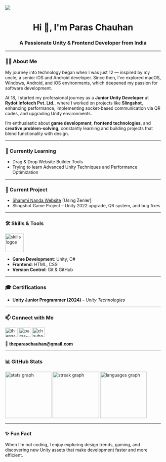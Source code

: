 <div>
  <img style="100%" src="https://capsule-render.vercel.app/api?type=blur&height=100&section=header&reversal=false&fontSize=112&fontColor=FFFFFF&fontAlign=136&fontAlignY=50&stroke=-&animation=fadeIn&descSize=20&descAlign=10000&descAlignY=1111&textBg=false&color=random"  />
</div>

<h1 align="center">Hi 👋, I'm Paras Chauhan</h1>
<h3 align="center">A Passionate Unity & Frontend Developer from India</h3>

---

### 👨‍💻 About Me

My journey into technology began when I was just 12 — inspired by my uncle, a senior iOS and Android developer. Since then, I’ve explored macOS, Windows, Android, and iOS environments, which deepened my passion for software development.  

At 18, I started my professional journey as a **Junior Unity Developer** at **Rydot Infotech Pvt. Ltd.**, where I worked on projects like **Slingshot**, enhancing performance, implementing socket-based communication via QR codes, and upgrading Unity environments.  

I’m enthusiastic about **game development**, **frontend technologies**, and **creative problem-solving**, constantly learning and building projects that blend functionality with design.

---

### 🌱 Currently Learning
- Drag & Drop Website Builder Tools  
- Trying to learn Advanced Unity Techniques and Performance Optimization  

---

### 🔭 Current Project
- [Shammi Nanda Website](https://www.shamminanda.com/)  [Using Zenler]
- Slingshot Game Project – Unity 2022 upgrade, QR system, and bug fixes  

---

### 🛠️ Skills & Tools

<div align="left">
  <img src="https://skillicons.dev/icons?i=unity,cs,c,html,css,tailwind,js,wordpress,git" height="60" alt="skills logos" />
</div>

- **Game Development**: Unity, C#  
- **Frontend**: HTML, CSS  
- **Version Control**: Git & GitHub  

---

### 🎓 Certifications
- **Unity Junior Programmer (2024)** – *Unity Technologies*  

---

### 📫 Connect with Me

<p align="left">
<a href="https://twitter.com/theparaschauhan" target="blank"><img align="center" src="https://raw.githubusercontent.com/rahuldkjain/github-profile-readme-generator/master/src/images/icons/Social/twitter.svg" alt="theparaschauhan" height="30" width="40" /></a>
<a href="https://linkedin.com/in/paras-chauhan-447b0b253/" target="blank"><img align="center" src="https://raw.githubusercontent.com/rahuldkjain/github-profile-readme-generator/master/src/images/icons/Social/linked-in-alt.svg" alt="paras-chauhan-447b0b253" height="30" width="40" /></a>
<a href="https://www.codechef.com/users/chauhanparas" target="blank"><img align="center" src="https://cdn.jsdelivr.net/npm/simple-icons@3.1.0/icons/codechef.svg" alt="chauhanparas" height="30" width="40" /></a>
</p>

📧 **theparaschauhan@gmail.com**

---

### 📊 GitHub Stats

<div align="left">
  <img src="https://github-readme-stats.vercel.app/api?username=theparaschauhan&show_icons=true&theme=dracula" height="150" alt="stats graph" />
  <img src="https://streak-stats.demolab.com?user=theparaschauhan&theme=dracula" height="150" alt="streak graph" />
  <img src="https://github-readme-stats.vercel.app/api/top-langs/?username=theparaschauhan&layout=compact&theme=dracula" height="150" alt="languages graph" />
</div>

---

### ✨ Fun Fact
When I’m not coding, I enjoy exploring design trends, gaming, and discovering new Unity assets that make development faster and more efficient.
